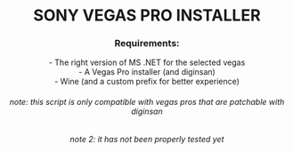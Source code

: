 <div align=center>
<summary> 
<h1> SONY VEGAS PRO INSTALLER </h1>
</summary>
<h3> Requirements: </h3>
- The right version of MS .NET for the selected vegas
<br>
- A Vegas Pro installer (and diginsan)
<br>
- Wine (and a custom prefix for better experience)
<h6>note: this script is only compatible with vegas pros that are patchable with diginsan</h6>
<h6>note 2: it has not been properly tested yet</h6>
</div>